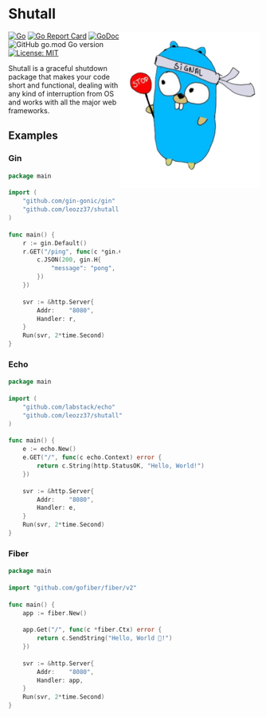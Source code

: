 # Shutall

<img align="right" width="280px" src="./resources/mascot.png">

[![Go](https://github.com/leozz37/shutall/actions/workflows/go.yaml/badge.svg)](https://github.com/leozz37/shutall/actions/workflows/go.yaml)
[![Go Report Card](https://goreportcard.com/badge/github.com/leozz37/shutall)](https://goreportcard.com/report/github.com/leozz37/shutall)
[![GoDoc](https://pkg.go.dev/badge/github.com/leozz37/shutall?status.svg)](https://pkg.go.dev/github.com/leozz37/shutall?tab=doc)
![GitHub go.mod Go version](https://img.shields.io/github/go-mod/go-version/leozz37/shutall)
[![License: MIT](https://img.shields.io/badge/License-MIT-yellow.svg)](https://opensource.org/licenses/MIT)

Shutall is a graceful shutdown package that makes your code short and functional, dealing with any kind of interruption from OS and works with all the major web frameworks.

## Examples

### Gin

```go
package main

import (
    "github.com/gin-gonic/gin"
    "github.com/leozz37/shutall"
)

func main() {
	r := gin.Default()
	r.GET("/ping", func(c *gin.Context) {
		c.JSON(200, gin.H{
			"message": "pong",
		})
	})

	svr := &http.Server{
		Addr:    "8080",
		Handler: r,
	}
	Run(svr, 2*time.Second)
}
```

### Echo

```go
package main

import (
    "github.com/labstack/echo"
    "github.com/leozz37/shutall"
)

func main() {
	e := echo.New()
	e.GET("/", func(c echo.Context) error {
		return c.String(http.StatusOK, "Hello, World!")
	})

	svr := &http.Server{
		Addr:    "8080",
		Handler: e,
	}
	Run(svr, 2*time.Second)
}

```

### Fiber


```go
package main

import "github.com/gofiber/fiber/v2"

func main() {
    app := fiber.New()

    app.Get("/", func(c *fiber.Ctx) error {
        return c.SendString("Hello, World 👋!")
    })

    svr := &http.Server{
		Addr:    "8080",
		Handler: app,
	}
	Run(svr, 2*time.Second)
}
```